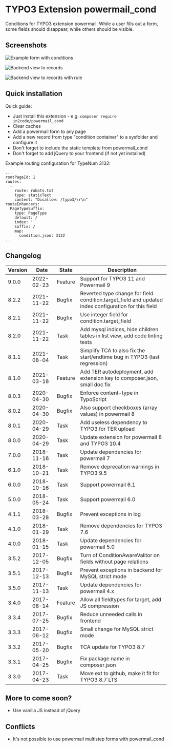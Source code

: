 # TYPO3 Extension powermail_cond

Conditions for TYPO3 extension powermail.
While a user fills out a form, some fields should disappear, while
others should be visible.

## Screenshots

![Example form with conditions](Documentation/Images/screenshot_powermail_cond_frontend.png "Example form with conditions")

![Backend view to records](Documentation/Images/screenshot_powermail_cond_backend_records.png "Backend view to records")

![Backend view to records with rule](Documentation/Images/screenshot_powermail_cond_backend_records_conditionrule.png "Backend view to records with rule")


## Quick installation

Quick guide:
- Just install this extension - e.g. `composer require in2code/powermail_cond`
- Clear caches
- Add a powermail form to any page
- Add a new record from type "condition container" to a sysfolder and configure it
- Don't forget to include the static template from powermail_cond
- Don't forget to add jQuery to your frontend (if not yet installed)

Example routing configuration for TypeNum 3132:

```
...
rootPageId: 1
routes:
  -
    route: robots.txt
    type: staticText
    content: "Disallow: /typo3/\r\n"
routeEnhancers:
  PageTypeSuffix:
    type: PageType
    default: /
    index: ''
    suffix: /
    map:
      condition.json: 3132
...
```

## Changelog

| Version | Date       | State   | Description                                                                                                          |
|---------|------------|---------|----------------------------------------------------------------------------------------------------------------------|
| 9.0.0   | 2022-02-23 | Feature | Support for TYPO3 11 and Powermail 9|
| 8.2.2   | 2021-11-22 | Bugfix  | Reverted type change for field condition.target_field and updated index configuration for this field                 |
| 8.2.1   | 2021-11-22 | Bugfix  | Use integer field for condition.target_field                                                                         |
| 8.2.0   | 2021-11-22 | Task    | Add mysql indices, hide children tables in list view, add code linting tests                                         |
| 8.1.1   | 2021-08-04 | Task    | Simplify TCA to also fix the start/endtime bug in TYPO3 (last regression)                                            |
| 8.1.0   | 2021-03-18 | Feature | Add TER autodeployment, add extension key to composer.json, small doc fix                                            |
| 8.0.3   | 2020-04-30 | Bugfix  | Enforce content-type in TypoScript                                                                                   |
| 8.0.2   | 2020-04-30 | Bugfix  | Also support checkboxes (array values) in powermail 8                                                                |
| 8.0.1   | 2020-04-29 | Task    | Add useless dependency to TYPO3 for TER upload                                                                       |
| 8.0.0   | 2020-04-29 | Task    | Update extension for powermail 8 and TYPO3 10.4                                                                      |
| 7.0.0   | 2018-11-16 | Task    | Update dependencies for powermail 7                                                                                  |
| 6.1.0   | 2018-10-21 | Task    | Remove deprecation warnings in TYPO3 9.5                                                                             |
| 6.0.0   | 2018-10-16 | Task    | Support powermail 6.1                                                                                                |
| 5.0.0   | 2018-05-24 | Task    | Support powermail 6.0                                                                                                |
| 4.1.1   | 2018-03-28 | Bugfix  | Prevent exceptions in log                                                                                            |
| 4.1.0   | 2018-01-29 | Task    | Remove dependencies for TYPO3 7.6                                                                                    |
| 4.0.0   | 2018-01-15 | Task    | Update dependencies for powermail 5.0                                                                                |
| 3.5.2   | 2017-12-05 | Bugfix  | Turn of ConditionAwareValitor on fields without page relations                                                       |
| 3.5.1   | 2017-12-13 | Bugfix  | Prevent exceptions in backend for MySQL strict mode                                                                  |
| 3.5.0   | 2017-11-13 | Task    | Update dependencies for powermail 4.x                                                                                |
| 3.4.0   | 2017-08-14 | Feature | Allow all fieldtypes for target, add JS compression                                                                  |
| 3.3.4   | 2017-07-25 | Bugfix  | Reduce unneeded calls in frontend                                                                                    |
| 3.3.3   | 2017-06-12 | Bugfix  | Small change for MySQL strict mode                                                                                   |
| 3.3.2   | 2017-05-20 | Bugfix  | TCA update for TYPO3 8.7                                                                                             |
| 3.3.1   | 2017-04-25 | Bugfix  | Fix package name in composer.json                                                                                    |
| 3.3.0   | 2017-04-23 | Task    | Move ext to github, make it fit for TYPO3 8.7 LTS                                                                    |

## More to come soon?

- Use vanilla JS instead of jQuery

## Conflicts

- It's not possible to use powermail multistep forms with powermail_cond
